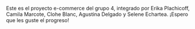 Este es el proyecto e-commerce del grupo 4, integrado por Erika Plachicoff, Camila Marcote, Clohe Blanc, Agustina Delgado y Selene Echartea.
¡Espero que les guste el progreso!
